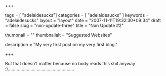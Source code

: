 +++

tags = [ "adelaidesucks"]
categories = [ "adelaidesucks" ]
keywords = "adelaidesucks"
layout = "layout"
date = "2007-11-11T19:32:30+09:34"
draft = false
slug = "non-update-three"
title = "Non Update #2"

thumbnail = ""
thumbnailalt = "Suggested Websites"

description = "My very first post on my very first blog."

+++

But that doesn't matter because no body reads this shit anyway :).....................................................